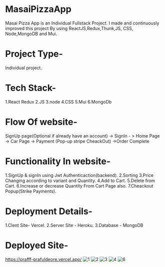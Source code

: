 # MasaiPizzaApp
Masai Pizza App is an Individual Fullstack Project. I made and continuously improved this project By using ReactJS,Redux,Thunk,JS, CSS, Node,MongoDB and Mui. 

# Project Type-
Individual project.

# Tech Stack-
1.React Redux
2.JS
3.node
4.CSS
5.Mui
6.MongoDb

# Flow Of website-
SignUp page(Optional if already have an account) -> SignIn - > Home Page -> Car Page -> Payment (Pop-up stripe CheackOut) ->Order Complete

# Functionality In website-
1.SignUp & signIn using Jwt Authenticaction(backend).
2.Sorting
3.Price Changing according to variant and Quantity.
4.Add to Cart.
5.Delete from Cart.
6.Increase or decrease Quantity From Cart Page also.
7.Cheackout Popup(Strike Payments).

# Deployment Details-
1.Clent Site- Vercel.
2.Server Site - Heroku.
3.Database - MongoDB

# Deployed Site-
https://prafff-prafuldeore.vercel.app/
![1](https://user-images.githubusercontent.com/91863686/170770866-df72e448-8b2b-46dc-bf46-cead7c9aef65.JPG)
![2](https://user-images.githubusercontent.com/91863686/170771061-d5ce1106-3c76-4228-abc1-a905a167df9d.JPG)
![3](https://user-images.githubusercontent.com/91863686/170771078-43d4a5b8-28b8-4e85-8150-2768add007a2.JPG)
![4](https://user-images.githubusercontent.com/91863686/170771096-92301160-ba37-4513-8323-fae2d03ef42f.JPG)
![6](https://user-images.githubusercontent.com/91863686/170771108-b6057b5d-6f0f-4953-ae6b-e849ffd9fd0e.JPG)
